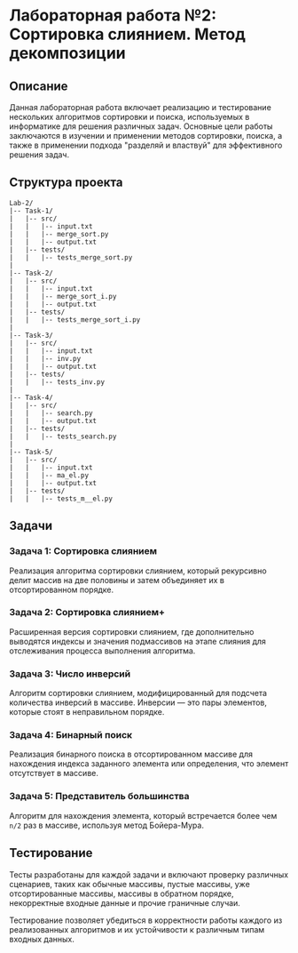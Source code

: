 # Лабораторная работа  №2: Сортировка слиянием. Метод декомпозиции

## Описание

Данная лабораторная работа включает реализацию и тестирование нескольких алгоритмов сортировки и поиска, используемых в информатике для решения различных задач. Основные цели работы заключаются в изучении и применении методов сортировки, поиска, а также в применении подхода "разделяй и властвуй" для эффективного решения задач.

## Структура проекта

```
Lab-2/
|-- Task-1/
|   |-- src/
|   |   |-- input.txt
|   |   |-- merge_sort.py
|   |   |-- output.txt
|   |-- tests/
|   |   |-- tests_merge_sort.py
|
|-- Task-2/
|   |-- src/
|   |   |-- input.txt
|   |   |-- merge_sort_i.py
|   |   |-- output.txt
|   |-- tests/
|   |   |-- tests_merge_sort_i.py
|
|-- Task-3/
|   |-- src/
|   |   |-- input.txt
|   |   |-- inv.py
|   |   |-- output.txt
|   |-- tests/
|   |   |-- tests_inv.py
|
|-- Task-4/
|   |-- src/
|   |   |-- search.py
|   |   |-- output.txt
|   |-- tests/
|   |   |-- tests_search.py
|
|-- Task-5/
|   |-- src/
|   |   |-- input.txt
|   |   |-- ma_el.py
|   |   |-- output.txt
|   |-- tests/
|   |   |-- tests_m__el.py
```

## Задачи

### Задача 1: Сортировка слиянием

Реализация алгоритма сортировки слиянием, который рекурсивно делит массив на две половины и затем объединяет их в отсортированном порядке.

### Задача 2: Сортировка слиянием+

Расширенная версия сортировки слиянием, где дополнительно выводятся индексы и значения подмассивов на этапе слияния для отслеживания процесса выполнения алгоритма.

### Задача 3: Число инверсий

Алгоритм сортировки слиянием, модифицированный для подсчета количества инверсий в массиве. Инверсии — это пары элементов, которые стоят в неправильном порядке.

### Задача 4: Бинарный поиск

Реализация бинарного поиска в отсортированном массиве для нахождения индекса заданного элемента или определения, что элемент отсутствует в массиве.

### Задача 5: Представитель большинства

Алгоритм для нахождения элемента, который встречается более чем `n/2` раз в массиве, используя метод Бойера-Мура.


## Тестирование

Тесты разработаны для каждой задачи и включают проверку различных сценариев, таких как обычные массивы, пустые массивы, уже отсортированные массивы, массивы в обратном порядке, некорректные входные данные и прочие граничные случаи.

Тестирование позволяет убедиться в корректности работы каждого из реализованных алгоритмов и их устойчивости к различным типам входных данных.
